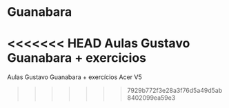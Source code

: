 # Guanabara
<<<<<<< HEAD
Aulas Gustavo Guanabara + exercicios
=======
Aulas Gustavo Guanabara + exercícios
Acer V5

>>>>>>> 7929b772f3e28a3f76d5a49d5ab8402099ea59e3
